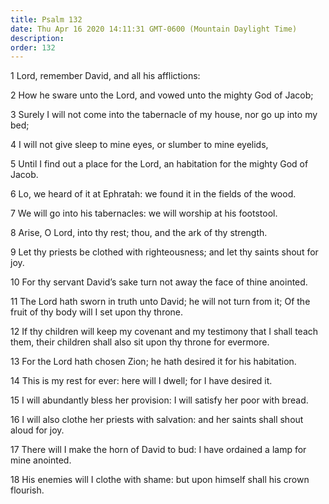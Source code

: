 ```yaml
---
title: Psalm 132
date: Thu Apr 16 2020 14:11:31 GMT-0600 (Mountain Daylight Time)
description: 
order: 132
---
```


<p>1 Lord, remember David, and all his afflictions:</p>
<p>2 How he sware unto the Lord, and vowed unto the mighty God of Jacob;</p>
<p>
  3 Surely I will not come into the tabernacle of my house, nor go up into my
  bed;
</p>
<p>4 I will not give sleep to mine eyes, or slumber to mine eyelids,</p>
<p>
  5 Until I find out a place for the Lord, an habitation for the mighty God of
  Jacob.
</p>
<span></span>
<p>6 Lo, we heard of it at Ephratah: we found it in the fields of the wood.</p>
<p>7 We will go into his tabernacles: we will worship at his footstool.</p>
<p>8 Arise, O Lord, into thy rest; thou, and the ark of thy strength.</p>
<p>
  9 Let thy priests be clothed with righteousness; and let thy saints shout for
  joy.
</p>
<p>
  10 For thy servant David&#x2019;s sake turn not away the face of thine
  anointed.
</p>
<p>
  11 The Lord hath sworn in truth unto David; he will not turn from it; Of the
  fruit of thy body will I set upon thy throne.
</p>
<p>
  12 If thy children will keep my covenant and my testimony that I shall teach
  them, their children shall also sit upon thy throne for evermore.
</p>
<p>13 For the Lord hath chosen Zion; he hath desired it for his habitation.</p>
<p>14 This is my rest for ever: here will I dwell; for I have desired it.</p>
<p>
  15 I will abundantly bless her provision: I will satisfy her poor with bread.
</p>
<p>
  16 I will also clothe her priests with salvation: and her saints shall shout
  aloud for joy.
</p>
<p>
  17 There will I make the horn of David to bud: I have ordained a lamp for mine
  anointed.
</p>
<p>
  18 His enemies will I clothe with shame: but upon himself shall his crown
  flourish.
</p>
